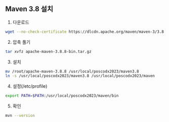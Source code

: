 ## Maven 3.8 설치

1. 다운로드
```sh
wget --no-check-certificate https://dlcdn.apache.org/maven/maven-3/3.8.8/binaries/apache-maven-3.8.8-bin.tar.gz
```

2. 압축 풀기
```sh
tar xvfz apache-maven-3.8.8-bin.tar.gz
```

3. 설치
```sh
mv /root/apache-maven-3.8.8 /usr/local/poscodx2023/maven3.8
ln -s /usr/local/poscodx2023/maven3.8 /usr/local/poscodx2023/maven
```

4. 설정(/etc/profile)
```sh
export PATH=$PATH:/usr/local/poscodx2023/maven/bin
```

5. 확인
```sh
mvn --version
```
